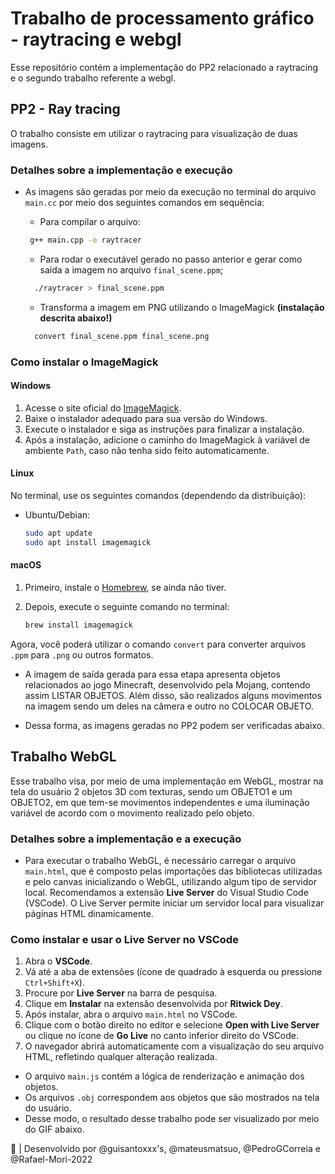 # Trabalho de processamento gráfico - raytracing e webgl
Esse repositório contém a implementação do PP2 relacionado a raytracing e o segundo trabalho referente a webgl.

## PP2 - Ray tracing
O trabalho consiste em utilizar o raytracing para visualização de duas imagens.

### Detalhes sobre a implementação e execução
* As imagens são geradas por meio da execução no terminal do arquivo `main.cc` por meio dos seguintes comandos em sequência:
  * Para compilar o arquivo:
  
   ```bash
    g++ main.cpp -o raytracer
    ```
  * Para rodar o executável gerado no passo anterior e gerar como saída a imagem no arquivo `final_scene.ppm`;
  
  ```bash
    ./raytracer > final_scene.ppm
    ```
  * Transforma a imagem em PNG utilizando o ImageMagick <strong>(instalação descrita abaixo!)</strong>
  ```bash
    convert final_scene.ppm final_scene.png
    ```
    

### Como instalar o ImageMagick

#### Windows
1. Acesse o site oficial do [ImageMagick](https://imagemagick.org/script/download.php#windows).
2. Baixe o instalador adequado para sua versão do Windows.
3. Execute o instalador e siga as instruções para finalizar a instalação.
4. Após a instalação, adicione o caminho do ImageMagick à variável de ambiente `Path`, caso não tenha sido feito automaticamente.

#### Linux
No terminal, use os seguintes comandos (dependendo da distribuição):

- Ubuntu/Debian:
    ```bash
    sudo apt update
    sudo apt install imagemagick
    ```

#### macOS
1. Primeiro, instale o [Homebrew](https://brew.sh/), se ainda não tiver.
2. Depois, execute o seguinte comando no terminal:
   
    ```bash
    brew install imagemagick
    ```

Agora, você poderá utilizar o comando `convert` para converter arquivos `.ppm` para `.png` ou outros formatos.

* A imagem de saída gerada para essa etapa apresenta objetos relacionados ao jogo Minecraft, desenvolvido pela Mojang, contendo assim LISTAR OBJETOS. Além disso, são realizados alguns movimentos na imagem sendo um deles na câmera e outro no COLOCAR OBJETO.

* Dessa forma, as imagens geradas no PP2 podem ser verificadas abaixo.

## Trabalho WebGL
Esse trabalho visa, por meio de uma implementação em WebGL, mostrar na tela do usuário 2 objetos 3D com texturas, sendo um OBJETO1 e um OBJETO2, em que tem-se movimentos independentes e uma iluminação variável de acordo com o movimento realizado pelo objeto.

### Detalhes sobre a implementação e a execução
* Para executar o trabalho WebGL, é necessário carregar o arquivo `main.html`, que é composto pelas importações das bibliotecas utilizadas e pelo canvas inicializando o WebGL, utilizando algum tipo de servidor local. Recomendamos a extensão **Live Server** do Visual Studio Code (VSCode). O Live Server permite iniciar um servidor local para visualizar páginas HTML dinamicamente.

### Como instalar e usar o Live Server no VSCode

1. Abra o **VSCode**.
2. Vá até a aba de extensões (ícone de quadrado à esquerda ou pressione `Ctrl+Shift+X`).
3. Procure por **Live Server** na barra de pesquisa.
4. Clique em **Instalar** na extensão desenvolvida por **Ritwick Dey**.
5. Após instalar, abra o arquivo `main.html` no VSCode.
6. Clique com o botão direito no editor e selecione **Open with Live Server** ou clique no ícone de **Go Live** no canto inferior direito do VSCode.
7. O navegador abrirá automaticamente com a visualização do seu arquivo HTML, refletindo qualquer alteração realizada.

* O arquivo `main.js` contém a lógica de renderização e animação dos objetos.
* Os arquivos `.obj` correspondem aos objetos que são mostrados na tela do usuário.
* Desse modo, o resultado desse trabalho pode ser visualizado por meio do GIF abaixo.

🚀 | Desenvolvido por @guisantoxxx's, @mateusmatsuo, @PedroGCorreia e @Rafael-Mori-2022
